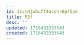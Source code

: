 ```yaml
---
id: 1svcdjwhuff4ocehr6p45pe
title: R3f
desc: ''
updated: 1716432333543
created: 1716432333543
---
```

